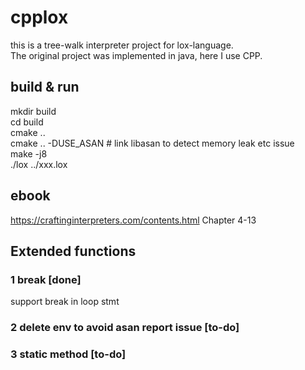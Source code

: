 # cpplox
this is a tree-walk interpreter project for lox-language.<br>
The original project was implemented in java, here I use CPP.<br>

## build & run
mkdir build<br>
cd build<br>
cmake ..<br>
cmake .. -DUSE_ASAN # link libasan to detect memory leak etc issue<br>
make -j8<br>
./lox ../xxx.lox<br>

## ebook
https://craftinginterpreters.com/contents.html
Chapter 4-13

## Extended functions

### 1 break [done]
support break in loop stmt

### 2 delete env to avoid asan report issue [to-do]

### 3 static method [to-do]
